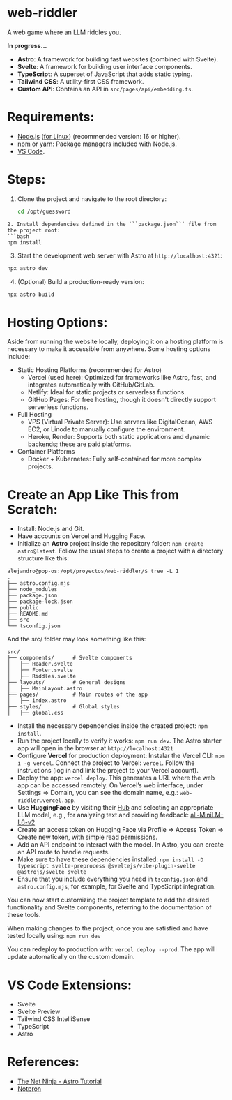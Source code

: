 # web-riddler

A web game where an LLM riddles you.

__In progress...__

* **Astro**: A framework for building fast websites (combined with Svelte).
* **Svelte**: A framework for building user interface components.
* **TypeScript**: A superset of JavaScript that adds static typing.
* **Tailwind CSS**: A utility-first CSS framework.
* **Custom API**: Contains an API in `src/pages/api/embedding.ts`.

# Requirements:
* [Node.js](https://nodejs.org/) ([for Linux](https://nodejs.org/en/download)) (recommended version: 16 or higher).
* [npm](https://docs.npmjs.com/cli/v8/commands/npm-install) or [yarn](https://classic.yarnpkg.com/lang/en/docs/install/#windows-stable): Package managers included with Node.js.
* [VS Code](https://code.visualstudio.com/docs/setup/setup-overview).

# Steps:

1. Clone the project and navigate to the root directory:  
   ```bash
   cd /opt/guessword
```
2. Install dependencies defined in the ```package.json``` file from the project root:
```bash
npm install
```
3. Start the development web server with Astro at ```http://localhost:4321```:
```bash
npx astro dev
```
4. (Optional) Build a production-ready version:
```bash
npx astro build
```

# Hosting Options:
Aside from running the website locally, deploying it on a hosting platform is necessary to make it accessible from anywhere. Some hosting options include:

- Static Hosting Platforms (recommended for Astro)
	- Vercel (used here): Optimized for frameworks like Astro, fast, and integrates automatically with GitHub/GitLab.
	- Netlify: Ideal for static projects or serverless functions.
	- GitHub Pages: For free hosting, though it doesn't directly support serverless functions.
- Full Hosting
	- VPS (Virtual Private Server): Use servers like DigitalOcean, AWS EC2, or Linode to manually configure the environment.
	- Heroku, Render: Supports both static applications and dynamic backends; these are paid platforms.
- Container Platforms
	- Docker + Kubernetes: Fully self-contained for more complex projects.

# Create an App Like This from Scratch:
* Install: Node.js and Git.
* Have accounts on Vercel and Hugging Face.
* Initialize an **Astro** project inside the repository folder: ```npm create astro@latest```. Follow the usual steps to create a project with a directory structure like this:
```
alejandro@pop-os:/opt/proyectos/web-riddler/$ tree -L 1
.
├── astro.config.mjs
├── node_modules
├── package.json
├── package-lock.json
├── public
├── README.md
├── src
└── tsconfig.json
```
And the src/ folder may look something like this:
```
src/
├── components/      # Svelte components
│   ├── Header.svelte
│   ├── Footer.svelte
│   ├── Riddles.svelte
├── layouts/         # General designs
│   ├── MainLayout.astro
├── pages/           # Main routes of the app
│   ├── index.astro
├── styles/          # Global styles
│   ├── global.css
```

* Install the necessary dependencies inside the created project: ```npm install```.
* Run the project locally to verify it works: ```npm run dev```. The Astro starter app will open in the browser at ```http://localhost:4321```
* Configure **Vercel** for production deployment: Instalar the Vercel CLI: ```npm i -g vercel```. Connect the project to Vercel: ```vercel```. Follow the instructions (log in and link the project to your Vercel account).
* Deploy the app: ```vercel deploy```. This generates a URL where the web app can be accessed remotely. On Vercel’s web interface, under Settings => Domain, you can see the domain name, e.g.: ```web-riddler.vercel.app```.
* Use **HuggingFace** by visiting their [Hub](https://huggingface.co/models) and selecting an appropriate LLM model, e.g., for analyzing text and providing feedback: [all-MiniLM-L6-v2](https://huggingface.co/sentence-transformers/all-MiniLM-L6-v2) 
* Create an access token on Hugging Face via Profile => Access Token => Create new token, with simple read permissions.
* Add an API endpoint to interact with the model. In Astro, you can create an API route to handle requests.
* Make sure to have these dependencies installed: ```npm install -D typescript svelte-preprocess @sveltejs/vite-plugin-svelte @astrojs/svelte svelte```
* Ensure that you include everything you need in ```tsconfig.json``` and ```astro.config.mjs```, for example, for Svelte and TypeScript integration.

You can now start customizing the project template to add the desired functionality and Svelte components, referring to the documentation of these tools.

When making changes to the project, once you are satisfied and have tested locally using: ```npm run dev```

You can redeploy to production with: ```vercel deploy --prod```. The app will update automatically on the custom domain.

# VS Code Extensions:
* Svelte
* Svelte Preview
* Tailwind CSS IntelliSense
* TypeScript
* Astro

# References:
- [The Net Ninja - Astro Tutorial](https://www.youtube.com/watch?v=gUs-Sissb48&ab_channel=NetNinja)
- [Notpron](https://es.wikipedia.org/wiki/Notpron)

